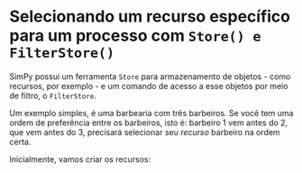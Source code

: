 # Selecionando um recurso específico para um processo com `Store() e FilterStore()`

SimPy possui um ferramenta `Store` para armazenamento de objetos - como recursos, por exemplo - e um comando de acesso a esse objetos por meio de filtro, o `FilterStore`.

Um exemplo simples, é uma barbearia com três barbeiros. Se você tem uma ordem de preferência entre os barbeiros, isto é: barbeiro 1 vem antes do 2, que vem antes do 3, precisará selecionar seu _recurso_ barbeiro na ordem certa.

Inicialmente, vamos criar os recursos:

